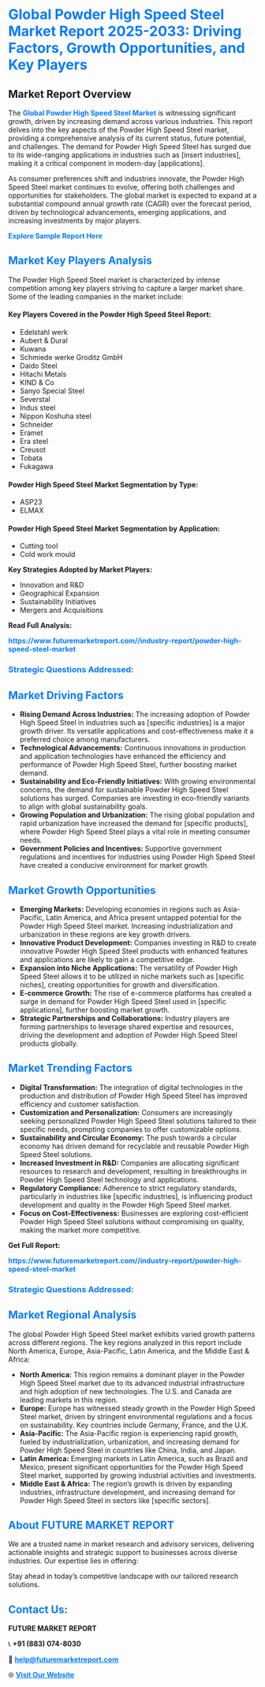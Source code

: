 <h1 style="color: #007BFF;">Global Powder High Speed Steel Market Report 2025-2033: Driving Factors, Growth Opportunities, and Key Players</h1>

<section id="overview">
<h2>Market Report Overview</h2>
<p>The <a href="https://www.futuremarketreport.com//industry-report/powder-high-speed-steel-market" style="color: #007BFF; text-decoration: none;"><strong>Global Powder High Speed Steel Market</strong></a> is witnessing significant growth, driven by increasing demand across various industries. This report delves into the key aspects of the Powder High Speed Steel market, providing a comprehensive analysis of its current status, future potential, and challenges. The demand for Powder High Speed Steel has surged due to its wide-ranging applications in industries such as [insert industries], making it a critical component in modern-day [applications].</p>
<p>As consumer preferences shift and industries innovate, the Powder High Speed Steel market continues to evolve, offering both challenges and opportunities for stakeholders. The global market is expected to expand at a substantial compound annual growth rate (CAGR) over the forecast period, driven by technological advancements, emerging applications, and increasing investments by major players.</p>
</section>

<section id="overview">
<p><a href="https://www.futuremarketreport.com//request-sample/reportId=86377" style="color: #007BFF; text-decoration: none;"><strong>Explore Sample Report Here</strong></a></p>
</section>

<section id="key-players">
<h2 style="color: #007BFF;">Market Key Players Analysis</h2>
<p>The Powder High Speed Steel market is characterized by intense competition among key players striving to capture a larger market share. Some of the leading companies in the market include:</p>
<h4>Key Players Covered in the Powder High Speed Steel Report:</h4>
<ul><li>Edelstahl werk</li><li>Aubert &amp; Dural</li><li>Kuwana</li><li>Schmiede werke Groditz GmbH</li><li>Daido Steel</li><li>Hitachi Metals</li><li>KIND &amp; Co</li><li>Sanyo Special Steel</li><li>Severstal</li><li>Indus steel</li><li>Nippon Koshuha steel</li><li>Schneider</li><li>Eramet</li><li>Era steel</li><li>Creusot</li><li>Tobata</li><li>Fukagawa</li></ul>
<h4>Powder High Speed Steel Market Segmentation by Type:</h4>
<ul><li>ASP23</li><li>ELMAX</li></ul>

<h4>Powder High Speed Steel Market Segmentation by Application:</h4>
<ul><li>Cutting tool</li><li>Cold work mould</li></ul>
<p><strong>Key Strategies Adopted by Market Players:</strong></p>
<ul>
<li>Innovation and R&D</li>
<li>Geographical Expansion</li>
<li>Sustainability Initiatives</li>
<li>Mergers and Acquisitions</li>
</ul>
</section>

<section>
<p><strong>Read Full Analysis: </strong></p><a href="https://www.futuremarketreport.com//industry-report/powder-high-speed-steel-market" style="color: #007BFF; text-decoration: none;"><strong>https://www.futuremarketreport.com//industry-report/powder-high-speed-steel-market</strong></a>
<h3 style="color: #007BFF;">Strategic Questions Addressed:</h3>
</section>

<section id="driving-factors">
<h2 style="color: #007BFF;">Market Driving Factors</h2>
<ul>
<li><strong>Rising Demand Across Industries:</strong> The increasing adoption of Powder High Speed Steel in industries such as [specific industries] is a major growth driver. Its versatile applications and cost-effectiveness make it a preferred choice among manufacturers.</li>
<li><strong>Technological Advancements:</strong> Continuous innovations in production and application technologies have enhanced the efficiency and performance of Powder High Speed Steel, further boosting market demand.</li>
<li><strong>Sustainability and Eco-Friendly Initiatives:</strong> With growing environmental concerns, the demand for sustainable Powder High Speed Steel solutions has surged. Companies are investing in eco-friendly variants to align with global sustainability goals.</li>
<li><strong>Growing Population and Urbanization:</strong> The rising global population and rapid urbanization have increased the demand for [specific products], where Powder High Speed Steel plays a vital role in meeting consumer needs.</li>
<li><strong>Government Policies and Incentives:</strong> Supportive government regulations and incentives for industries using Powder High Speed Steel have created a conducive environment for market growth.</li>
</ul>
</section>

<section id="growth-opportunities">
<h2 style="color: #007BFF;">Market Growth Opportunities</h2>
<ul>
<li><strong>Emerging Markets:</strong> Developing economies in regions such as Asia-Pacific, Latin America, and Africa present untapped potential for the Powder High Speed Steel market. Increasing industrialization and urbanization in these regions are key growth drivers.</li>
<li><strong>Innovative Product Development:</strong> Companies investing in R&D to create innovative Powder High Speed Steel products with enhanced features and applications are likely to gain a competitive edge.</li>
<li><strong>Expansion into Niche Applications:</strong> The versatility of Powder High Speed Steel allows it to be utilized in niche markets such as [specific niches], creating opportunities for growth and diversification.</li>
<li><strong>E-commerce Growth:</strong> The rise of e-commerce platforms has created a surge in demand for Powder High Speed Steel used in [specific applications], further boosting market growth.</li>
<li><strong>Strategic Partnerships and Collaborations:</strong> Industry players are forming partnerships to leverage shared expertise and resources, driving the development and adoption of Powder High Speed Steel products globally.</li>
</ul>
</section>

<section id="trending-factors">
<h2 style="color: #007BFF;">Market Trending Factors</h2>
<ul>
<li><strong>Digital Transformation:</strong> The integration of digital technologies in the production and distribution of Powder High Speed Steel has improved efficiency and customer satisfaction.</li>
<li><strong>Customization and Personalization:</strong> Consumers are increasingly seeking personalized Powder High Speed Steel solutions tailored to their specific needs, prompting companies to offer customizable options.</li>
<li><strong>Sustainability and Circular Economy:</strong> The push towards a circular economy has driven demand for recyclable and reusable Powder High Speed Steel solutions.</li>
<li><strong>Increased Investment in R&D:</strong> Companies are allocating significant resources to research and development, resulting in breakthroughs in Powder High Speed Steel technology and applications.</li>
<li><strong>Regulatory Compliance:</strong> Adherence to strict regulatory standards, particularly in industries like [specific industries], is influencing product development and quality in the Powder High Speed Steel market.</li>
<li><strong>Focus on Cost-Effectiveness:</strong> Businesses are exploring cost-efficient Powder High Speed Steel solutions without compromising on quality, making the market more competitive.</li>
</ul>
</section>

<section>
<p><strong>Get Full Report: </strong></p><a href="https://www.futuremarketreport.com//industry-report/powder-high-speed-steel-market" style="color: #007BFF; text-decoration: none;"><strong>https://www.futuremarketreport.com//industry-report/powder-high-speed-steel-market</strong></a>
<h3 style="color: #007BFF;">Strategic Questions Addressed:</h3>
</section>


<section id="regional-analysis">
<h2 style="color: #007BFF;">Market Regional Analysis</h2>
<p>The global Powder High Speed Steel market exhibits varied growth patterns across different regions. The key regions analyzed in this report include North America, Europe, Asia-Pacific, Latin America, and the Middle East & Africa:</p>
<ul>
<li><strong>North America:</strong> This region remains a dominant player in the Powder High Speed Steel market due to its advanced industrial infrastructure and high adoption of new technologies. The U.S. and Canada are leading markets in this region.</li>
<li><strong>Europe:</strong> Europe has witnessed steady growth in the Powder High Speed Steel market, driven by stringent environmental regulations and a focus on sustainability. Key countries include Germany, France, and the U.K.</li>
<li><strong>Asia-Pacific:</strong> The Asia-Pacific region is experiencing rapid growth, fueled by industrialization, urbanization, and increasing demand for Powder High Speed Steel in countries like China, India, and Japan.</li>
<li><strong>Latin America:</strong> Emerging markets in Latin America, such as Brazil and Mexico, present significant opportunities for the Powder High Speed Steel market, supported by growing industrial activities and investments.</li>
<li><strong>Middle East & Africa:</strong> The region’s growth is driven by expanding industries, infrastructure development, and increasing demand for Powder High Speed Steel in sectors like [specific sectors].</li>
</ul>
</section>

<footer>
<h2 style="color: #007BFF;">About FUTURE MARKET REPORT</h2>
<p>We are a trusted name in market research and advisory services, delivering actionable insights and strategic support to businesses across diverse industries. Our expertise lies in offering:</p>

<p>Stay ahead in today’s competitive landscape with our tailored research solutions.</p>

<h2 style="color: #007BFF;">Contact Us:</h2>
<p><strong>FUTURE MARKET REPORT</strong></p>
<p>📞 <strong>+91 (883) 074-8030</strong></p>
<p>📧 <strong><a href="mailto:help@futuremarketreport.com" style="color: #007BFF;">help@futuremarketreport.com</a></strong></p>
<p>🌐 <strong><a href="https://www.futuremarketreport.com/" style="color: #007BFF;">Visit Our Website</a></strong></p>
</footer>